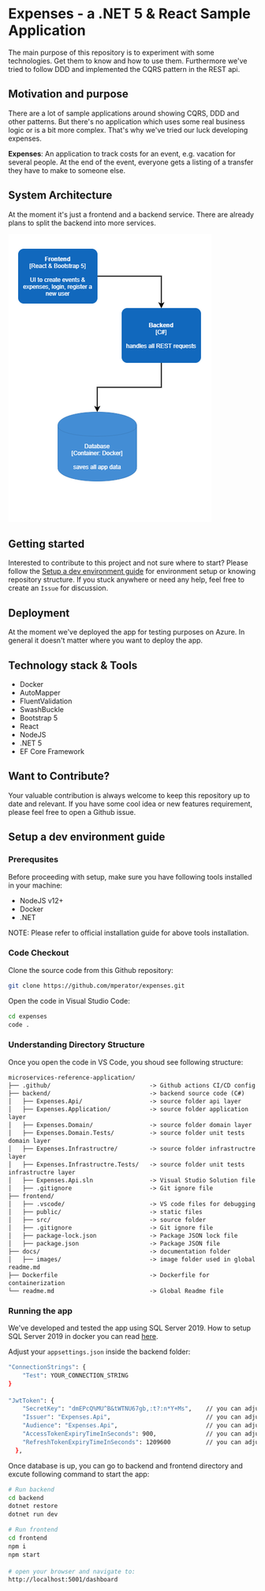 # Expenses - a .NET 5 & React Sample Application

The main purpose of this repository is to experiment with some technologies. Get them to know and how to use them. Furthermore we've tried to follow DDD and implemented the CQRS pattern in the REST api.

## Motivation and purpose

There are a lot of sample applications around showing CQRS, DDD and other patterns. But there's no application which uses some real business logic or is a bit more complex. That's why we've tried our luck developing expenses.

**Expenses**: An application to track costs for an event, e.g. vacation for several people. At the end of the event, everyone gets a listing of a transfer they have to make to someone else.

## System Architecture

At the moment it's just a frontend and a backend service. There are already plans to split the backend into more services.

![expenses-system-architecture](docs/images/expenses.png)

## Getting started

Interested to contribute to this project and not sure where to start? Please follow the [Setup a dev environment guide](##Setup-a-dev-environment-guide) for environment setup or knowing repository structure. If you stuck anywhere or need any help, feel free to create an `Issue` for discussion.

## Deployment

At the moment we've deployed the app for testing purposes on Azure. In general it doesn't matter where you want to deploy the app.

## Technology stack & Tools

- Docker
- AutoMapper
- FluentValidation
- SwashBuckle
- Bootstrap 5
- React
- NodeJS
- .NET 5
- EF Core Framework

## Want to Contribute?

Your valuable contribution is always welcome to keep this repository up to date and relevant. If you have some cool idea or new features requirement, please feel free to open a Github issue.

## Setup a dev environment guide

### Prerequsites

Before proceeding with setup, make sure you have following tools installed in your machine:

- NodeJS v12+
- Docker
- .NET

NOTE: Please refer to official installation guide for above tools installation.

### Code Checkout

Clone the source code from this Github repository:

```bash
git clone https://github.com/mperator/expenses.git
```

Open the code in Visual Studio Code:

```bash
cd expenses
code .
```

### Understanding Directory Structure

Once you open the code in VS Code, you shoud see following structure:

```folders
microservices-reference-application/
├── .github/                            -> Github actions CI/CD config
├── backend/                            -> backend source code (C#)
│   ├── Expenses.Api/                   -> source folder api layer
│   ├── Expenses.Application/           -> source folder application layer
│   ├── Expenses.Domain/                -> source folder domain layer
│   ├── Expenses.Domain.Tests/          -> source folder unit tests domain layer
│   ├── Expenses.Infrastructre/         -> source folder infrastructre layer
│   ├── Expenses.Infrastructre.Tests/   -> source folder unit tests infrastructre layer
│   ├── Expenses.Api.sln                -> Visual Studio Solution file
│   ├── .gitignore                      -> Git ignore file
├── frontend/ 
│   ├── .vscode/                        -> VS code files for debugging
│   ├── public/                         -> static files
│   ├── src/                            -> source folder
│   ├── .gitignore                      -> Git ignore file
│   ├── package-lock.json               -> Package JSON lock file
│   ├── package.json                    -> Package JSON file
├── docs/                               -> documentation folder
│   ├── images/                         -> image folder used in global readme.md
├── Dockerfile                          -> Dockerfile for containerization
└── readme.md                           -> Global Readme file
```

### Running the app

We've developed and tested the app using SQL Server 2019. How to setup SQL Server 2019 in docker you can read [here](https://www.michalbialecki.com/2020/04/23/set-up-a-sql-server-in-a-docker-container/).

Adjust your `appsettings.json` inside the backend folder:

```bash
"ConnectionStrings": {
    "Test": YOUR_CONNECTION_STRING
}

"JwtToken": {
    "SecretKey": "dmEPcQ%MU^B&tWTNU67gb,:t?:n*Y+Ms",    // you can adjust this as you want
    "Issuer": "Expenses.Api",                           // you can adjust this as you want
    "Audience": "Expenses.Api",                         // you can adjust this as you want
    "AccessTokenExpiryTimeInSeconds": 900,              // you can adjust this as you want
    "RefreshTokenExpiryTimeInSeconds": 1209600          // you can adjust this as you want
  },


```

Once database is up, you can go to backend and frontend directory and excute following command to start the app:

```bash
# Run backend
cd backend
dotnet restore
dotnet run dev
```

```bash
# Run frontend
cd frontend
npm i
npm start

# open your browser and navigate to:
http://localhost:5001/dashboard
```
